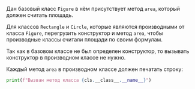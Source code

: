 Дан базовый класс `Figure` в нём присутствует метод `area`,
который должен считать площадь.

Для классов `Rectangle` и `Circle`, которые являются производными от класса `Figure`,
перегрузить конструктор и метод `area`, чтобы производные классы считали площади по своим формулам.

Так как в базовом классе не был определен конструктор, то вызывать конструктор в производном классе не нужно.

Каждый метод `area` в производном классе должен печатать строку:
```python
print(f"Вызван метод класса {cls.__class__.__name__}")
```
